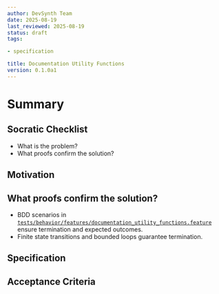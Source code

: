 ```yaml
---
author: DevSynth Team
date: 2025-08-19
last_reviewed: 2025-08-19
status: draft
tags:

- specification

title: Documentation Utility Functions
version: 0.1.0a1
---
```


<!--
Required metadata fields:
- author: document author
- date: creation date
- last_reviewed: last review date
- status: draft | review | published
- tags: search keywords
- title: short descriptive name
- version: specification version
-->

# Summary

## Socratic Checklist
- What is the problem?
- What proofs confirm the solution?

## Motivation

## What proofs confirm the solution?
- BDD scenarios in [`tests/behavior/features/documentation_utility_functions.feature`](../../tests/behavior/features/documentation_utility_functions.feature) ensure termination and expected outcomes.
- Finite state transitions and bounded loops guarantee termination.


## Specification

## Acceptance Criteria
